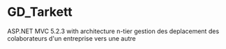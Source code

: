 # GD_Tarkett
ASP.NET MVC 5.2.3  with architecture n-tier
gestion des deplacement des colaborateurs d'un entreprise vers une autre 
